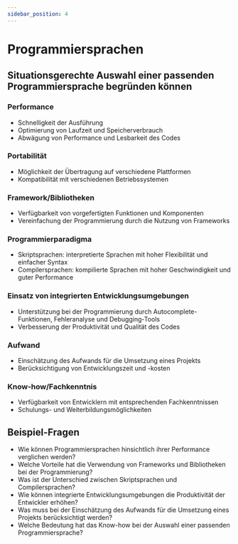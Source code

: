 ```yaml
---
sidebar_position: 4
---
```


# Programmiersprachen

<!-- Situationsgerechte Auswahl einer passenden
Pragrannmiersprache begründen können
Performance, Speicherverbrauch

-   Portabilität
-   Framework/Bibliotheken
-   Programmierparadigma (Skriptsprache, Compilersprache ...)
-   Einsatz von integrierten Entwicklungsumgebungen
-   Aufwand
-   Know-how/Fachkenntnis -->

## Situationsgerechte Auswahl einer passenden Programmiersprache begründen können

### Performance

-   Schnelligkeit der Ausführung
-   Optimierung von Laufzeit und Speicherverbrauch
-   Abwägung von Performance und Lesbarkeit des Codes

### Portabilität

-   Möglichkeit der Übertragung auf verschiedene Plattformen
-   Kompatibilität mit verschiedenen Betriebssystemen

### Framework/Bibliotheken

-   Verfügbarkeit von vorgefertigten Funktionen und Komponenten
-   Vereinfachung der Programmierung durch die Nutzung von Frameworks

### Programmierparadigma

-   Skriptsprachen: interpretierte Sprachen mit hoher Flexibilität und einfacher Syntax
-   Compilersprachen: kompilierte Sprachen mit hoher Geschwindigkeit und guter Performance

### Einsatz von integrierten Entwicklungsumgebungen

-   Unterstützung bei der Programmierung durch Autocomplete-Funktionen, Fehleranalyse und Debugging-Tools
-   Verbesserung der Produktivität und Qualität des Codes

### Aufwand

-   Einschätzung des Aufwands für die Umsetzung eines Projekts
-   Berücksichtigung von Entwicklungszeit und -kosten

### Know-how/Fachkenntnis

-   Verfügbarkeit von Entwicklern mit entsprechenden Fachkenntnissen
-   Schulungs- und Weiterbildungsmöglichkeiten

## Beispiel-Fragen

-   Wie können Programmiersprachen hinsichtlich ihrer Performance verglichen werden?
-   Welche Vorteile hat die Verwendung von Frameworks und Bibliotheken bei der Programmierung?
-   Was ist der Unterschied zwischen Skriptsprachen und Compilersprachen?
-   Wie können integrierte Entwicklungsumgebungen die Produktivität der Entwickler erhöhen?
-   Was muss bei der Einschätzung des Aufwands für die Umsetzung eines Projekts berücksichtigt werden?
-   Welche Bedeutung hat das Know-how bei der Auswahl einer passenden Programmiersprache?
